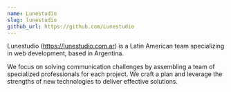 ```yaml
---
name: Lunestudio
slug: lunestudio
github_url: https://github.com/Lunestudio
---
```


Lunestudio (https://lunestudio.com.ar) is a Latin American team specializing in web development, based in Argentina.

We focus on solving communication challenges by assembling a team of specialized professionals for each project. We craft a plan and leverage the strengths of new technologies to deliver effective solutions.
